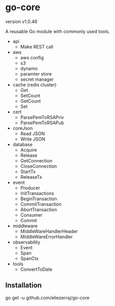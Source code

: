 # go-core

version v1.0.46

A reusable Go module with commonly used tools.
- api
    - Make REST call
- aws
    - aws config
    - s3
    - dynamo
    - paramter store
    - secret manager
- cache (redis cluster)
    - Get
    - SetCount
    - GetCount
    - Set
- cert
    - ParsePemToRSAPriv
    - ParsePemToRSAPub
- coreJson
    - Read JSON
    - Write JSON
- database
    - Acquire
    - Release
    - GetConnection
    - CloseConnection
    - StartTx
    - ReleaseTx
- event
    - Producer
    - InitTransactions
    - BeginTransaction
    - CommitTransaction
    - AbortTransaction
    - Consumer
    - Commit
- middleware
    - MiddleWareHandlerHeader
    - MiddleWareErrorHandler
- observability
    - Event
    - Span
    - SpanCtx
- tools
    - ConvertToDate

## Installation

go get -u github.com/eliezerraj/go-core
